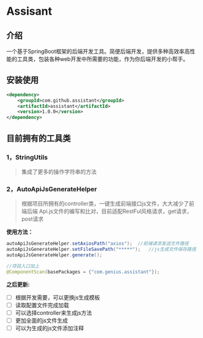 # Assisant



##  介绍

  一个基于SpringBoot框架的后端开发工具。简便后端开发，提供多种高效率高性能的工具类，包装各种web开发中所需要的功能，作为你后端开发的小帮手。

##  安装使用
```xml
<dependency>
    <groupId>com.github.assistant</groupId>
    <artifactId>assistant</artifactId>
    <version>1.0.0</version>
</dependency>
```

## 目前拥有的工具类

### 1，StringUtils

> 集成了更多的操作字符串的方法

### 2，AutoApiJsGenerateHelper

> 根据项目所拥有的controller类，一键生成前端接口js文件，大大减少了前端后端 Api.js文件的编写和比对，目前适配RestFul风格请求，get请求，post请求

**使用方法：**

```java
autoApiJsGenerateHelper.setAxiosPath("axios");	//前端请求发送文件路径
autoApiJsGenerateHelper.setFileSavePath("*****");	//js生成文件保存路径
autoApiJsGenerateHelper.generate();
```

```java
//项目入口加上
@ComponentScan(basePackages = {"com.genius.assistant"});
```

**之后更新:**
- [ ] 根据开发需要，可以更换js生成模板
- [ ] 读取配置文件完成加载
- [ ] 可以选择controller来生成js方法
- [ ] 更加全面的js文件生成
- [ ] 可以为生成的js文件添加注释
